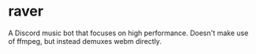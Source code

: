 # raver

A Discord music bot that focuses on high performance.
Doesn't make use of ffmpeg, but instead demuxes webm directly.
